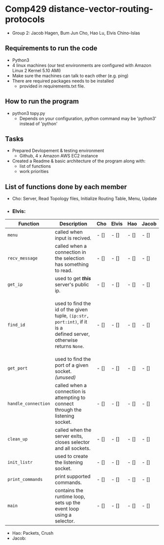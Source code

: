 # Comp429 distance-vector-routing-protocols
- Group 2: Jacob Hagen, Bum Jun Cho, Hao Lu, Elvis Chino-Islas

## Requirements to run the code
- Python3
- 4 linux machines (our test environments are configured with Amazon Linux 2 Kernel 5.10 AMI)
- Make sure the machines can talk to each other (e.g. ping)
- There are required packages needs to be installed
  - provided in requirements.txt file.

## How to run the program
- python3 topy.py
  - Depends on your configuration, python command may be 'python3' instead of 'python'

## Tasks
- Prepared Devlopement & testing environment
  - Github, 4 x Amazon AWS EC2 instance
- Created a Readme & basic architecture of the program along with:
  - list of functions
  - work priorities
  
 ## List of functions done by each member
 - Cho: Server, Read Topology files, Initialize Routing Table, Menu, Update
 - ### Elvis: 
 | Function            | Description                                                                                                                     | Cho  | Elvis | Hao  | Jacob |
 | ------------------- | ------------------------------------------------------------------------------------------------------------------------------- | ---- | ----- | ---- | ----- |
 | `menu`              | called when input is recived.                                                                                                   | - [] | - []  | - [] | - []  |
 | `recv_message`      | called when a connection in the selection has something to read.                                                                | - [] | - []  | - [] | - []  |
 | `get_ip`            | used to get ***this*** server's public ip.                                                                                      | - [] | - []  | - [] | - []  |
 | `find_id`           | <p> used to find the id of the given tuple, `(ip:str, port:int)`, if it is a <br> defined server, otherwise returns `None`.</p> | - [] | - []  | - [] | - []  |
 | `get_port`          | used to find the port of a given socket. *(unused)*                                                                             | - [] | - []  | - [] | - []  |
 | `handle_connection` | called when a connection is attempting to connect through the listening socket.                                                 | - [] | - []  | - [] | - []  |
 | `clean_up`          | called when the server exits, closes selector and all sockets.                                                                  | - [] | - []  | - [] | - []  |
 | `init_listr`        | used to create the listening socket.                                                                                            | - [] | - []  | - [] | - []  |
 | `print_commands`    | print supported commands.                                                                                                       | - [] | - []  | - [] | - []  |
 | `main`              | contains the runtime loop, sets up the event loop using a selector.                                                             | - [] | - []  | - [] | - []  |
 - Hao: Packets, Crush
 - Jacob:


